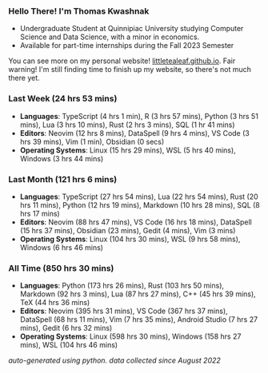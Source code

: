
### Hello There! I'm Thomas Kwashnak

- Undergraduate Student at Quinnipiac University studying Computer Science and Data Science, with a minor in economics.
- Available for part-time internships during the Fall 2023 Semester

You can see more on my personal website! [littletealeaf.github.io](https://littletealeaf.github.io). Fair warning! I'm still finding time to finish up my website, so there's not much there yet.

### Last Week (24 hrs 53 mins)
- **Languages**: TypeScript (4 hrs 1 min), R (3 hrs 57 mins), Python (3 hrs 51 mins), Lua (3 hrs 10 mins), Rust (2 hrs 3 mins), SQL (1 hr 41 mins)
- **Editors**: Neovim (12 hrs 8 mins), DataSpell (9 hrs 4 mins), VS Code (3 hrs 39 mins), Vim (1 min), Obsidian (0 secs)
- **Operating Systems**: Linux (15 hrs 29 mins), WSL (5 hrs 40 mins), Windows (3 hrs 44 mins)
    
### Last Month (121 hrs 6 mins)
- **Languages**: TypeScript (27 hrs 54 mins), Lua (22 hrs 54 mins), Rust (20 hrs 11 mins), Python (12 hrs 19 mins), Markdown (10 hrs 28 mins), SQL (8 hrs 17 mins)
- **Editors**: Neovim (88 hrs 47 mins), VS Code (16 hrs 18 mins), DataSpell (15 hrs 37 mins), Obsidian (23 mins), Gedit (4 mins), Vim (3 mins)
- **Operating Systems**: Linux (104 hrs 30 mins), WSL (9 hrs 58 mins), Windows (6 hrs 46 mins)
    
### All Time (850 hrs 30 mins)
- **Languages**: Python (173 hrs 26 mins), Rust (103 hrs 50 mins), Markdown (92 hrs 3 mins), Lua (87 hrs 27 mins), C++ (45 hrs 39 mins), TeX (44 hrs 36 mins)
- **Editors**: Neovim (395 hrs 31 mins), VS Code (367 hrs 37 mins), DataSpell (68 hrs 11 mins), Vim (7 hrs 35 mins), Android Studio (7 hrs 27 mins), Gedit (6 hrs 32 mins)
- **Operating Systems**: Linux (598 hrs 30 mins), Windows (158 hrs 27 mins), WSL (104 hrs 46 mins)
    

*auto-generated using python. data collected since August 2022*
